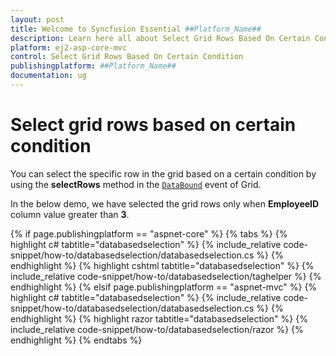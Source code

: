 ```yaml
---
layout: post
title: Welcome to Syncfusion Essential ##Platform_Name##
description: Learn here all about Select Grid Rows Based On Certain Condition of Syncfusion Essential ##Platform_Name## widgets based on HTML5 and jQuery.
platform: ej2-asp-core-mvc
control: Select Grid Rows Based On Certain Condition
publishingplatform: ##Platform_Name##
documentation: ug
---
```



# Select grid rows based on certain condition

You can select the specific row in the grid based on a certain condition by using the **selectRows** method in the [`DataBound`](https://help.syncfusion.com/cr/aspnetcore-js2/Syncfusion.EJ2.Grids.Grid.html#Syncfusion_EJ2_Grids_Grid_DataBound) event of Grid.

In the below demo, we have selected the grid rows only when **EmployeeID** column value greater than **3**.

{% if page.publishingplatform == "aspnet-core" %}
{% tabs %}
{% highlight c# tabtitle="databasedselection" %}
{% include_relative code-snippet/how-to/databasedselection/databasedselection.cs %}
{% endhighlight %}
{% highlight cshtml tabtitle="databasedselection" %}
{% include_relative code-snippet/how-to/databasedselection/taghelper %}
{% endhighlight %}
{% elsif page.publishingplatform == "aspnet-mvc" %}
{% highlight c# tabtitle="databasedselection" %}
{% include_relative code-snippet/how-to/databasedselection/databasedselection.cs %}
{% endhighlight %}
{% highlight razor tabtitle="databasedselection" %}
{% include_relative code-snippet/how-to/databasedselection/razor %}
{% endhighlight %}
{% endtabs %}


